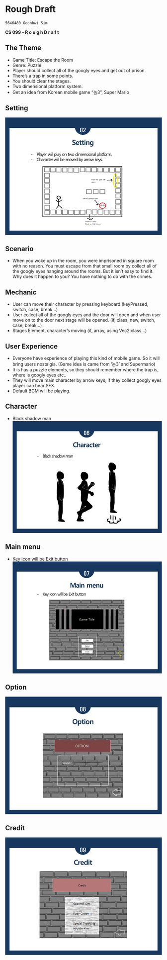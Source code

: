 # Rough Draft

```
5646480 Geonhwi Sim
```
**CS 099 – R o u g h D r a f t**


## The Theme

- Game Title: Escape the Room
- Genre: Puzzle
- Player should collect all of the googly eyes and get out of
    prison.
- There’s a trap in some points.
- You should clear the stages.
- Two dimensional platform system.
- Get an idea from Korean mobile game “놈3”, Super Mario

## Setting
![setting](https://github.com/Rudy-Castan-DigiPen-Teaching/final-project-geonhwisim-digipen/blob/master/images/03.PNG)

## Scenario
- When you woke up in the room, you were imprisoned in
    square room with no reason. You must escape from that
    small room by collect all of the googly eyes hanging
    around the rooms. But it isn’t easy to find it. Why does it
    happen to you? You have nothing to do with the crimes.

## Mechanic
- User can move their character by pressing keyboard
    (keyPressed, switch, case, break...)
- User collect all of the googly eyes and the door will open
    and when user move on to the door next stage will be
    opened.
    (if, class, new, switch, case, break...)
- Stages Element, character’s moving
    (if, array, using Vec2 class...)

## User Experience
- Everyone have experience of playing this kind of mobile
    game. So it will bring users nostalgia. (Game idea is came
    from ‘놈3’ and Supermario)
- It is has a puzzle elements, so they should remember
    where the trap is, where is googly eyes etc..
- They will move main character by arrow keys, if they collect
    googly eyes player can hear SFX.
- Default BGM will be playing.

## Character
- Black shadow man
![black_man](https://github.com/Rudy-Castan-DigiPen-Teaching/final-project-geonhwisim-digipen/blob/master/images/07.PNG)

## Main menu
- Key Icon will be Exit button
![main](https://github.com/Rudy-Castan-DigiPen-Teaching/final-project-geonhwisim-digipen/blob/master/images/08.PNG)

## Option
![option](https://github.com/Rudy-Castan-DigiPen-Teaching/final-project-geonhwisim-digipen/blob/master/images/09.PNG)

## Credit
![credit](https://github.com/Rudy-Castan-DigiPen-Teaching/final-project-geonhwisim-digipen/blob/master/images/10.PNG)
